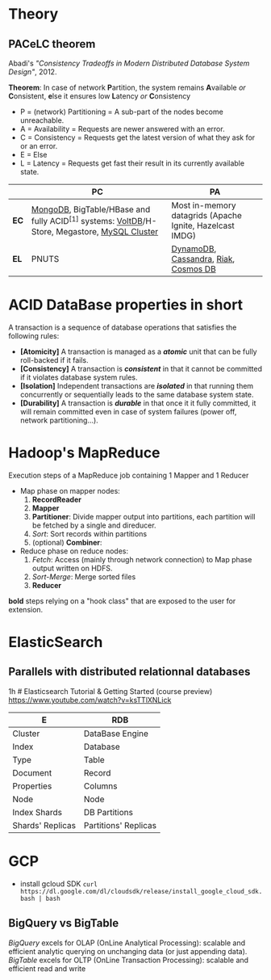 <!--NOTE HEAD START-->
<link rel="icon" type="image/png" href="./imgs/favicon_db.png" />
<script src="https://cdnjs.cloudflare.com/ajax/libs/mermaid/8.0.0/mermaid.min.js"></script>
<script type="text/x-mathjax-config">MathJax.Hub.Config({tex2jax: {skipTags: ['script', 'noscript','style', 'textarea', 'pre'],inlineMath: [['$','$']]}});</script>
<script src="https://cdn.mathjax.org/mathjax/latest/MathJax.js?config=TeX-AMS-MML_HTMLorMML" type="text/javascript"></script>
<script>document.body.style.background = "#f2f2f2";</script>
<!--NOTE HEAD END-->

# Theory
## PACeLC theorem
Abadi's *"Consistency Tradeoffs in Modern Distributed Database System Design"*, 2012.

**Theorem**: In case of network **P**artition, the system remains **A**vailable *or* **C**onsistent, **e**lse it ensures low **L**atency *or* **C**onsistency

- P = (network) Partitioning = A sub-part of the nodes become unreachable.
- A = Availability = Requests are newer answered with an error.
- C = Consistency = Requests get the latest version of what they ask for or an error.
- E = Else
- L = Latency = Requests get fast their result in its currently available state.

||PC|PA|
|--|--|--|
|**EC**|[MongoDB](https://en.wikipedia.org/wiki/MongoDB), BigTable/HBase and fully ACID$^{[1]}$ systems: [VoltDB](https://en.wikipedia.org/wiki/VoltDB "VoltDB")/H-Store, Megastore, [MySQL Cluster](https://en.wikipedia.org/wiki/MySQL_Cluster "MySQL Cluster")|Most in-memory datagrids (Apache Ignite, Hazelcast IMDG)|
|**EL**| PNUTS |[DynamoDB](https://en.wikipedia.org/wiki/Amazon_DynamoDB "Amazon DynamoDB"), [Cassandra](https://en.wikipedia.org/wiki/Apache_Cassandra "Apache Cassandra"), [Riak](https://en.wikipedia.org/wiki/Riak "Riak"), [Cosmos DB](https://en.wikipedia.org/wiki/Cosmos_DB "Cosmos DB")|

# ACID DataBase properties in short
A transaction is a sequence of database operations that satisfies the following rules:
- **[Atomicity]** A transaction is managed as a ***atomic*** unit that can be fully roll-backed if it fails.
- **[Consistency]** A transaction is ***consistent*** in that it cannot be committed if it violates database system rules.
- **[Isolation]** Independent transactions are ***isolated*** in that running them concurrently or sequentially leads to the same database system state.
- **[Durability]** A transaction is ***durable*** in that once it it fully committed, it will remain committed even in case of system failures (power off, network partitioning...).

# Hadoop's MapReduce

Execution steps of a MapReduce job containing 1 Mapper and 1 Reducer

- Map phase on mapper nodes:
  1. **RecordReader**
  2. **Mapper**
  3. **Partitioner**: Divide mapper output into partitions, each partition will be fetched by a single and direducer.
  4. *Sort*: Sort records within partitions
  5. (optional) **Combiner**: 
- Reduce phase on reduce nodes:
  1. *Fetch*: Access (mainly through network connection) to Map phase output written on HDFS.
  2. *Sort-Merge*: Merge sorted files
  3. **Reducer**


**bold** steps relying on a "hook class" that are exposed to the user for extension.

# ElasticSearch
## Parallels with distributed relationnal databases
1h # Elasticsearch Tutorial & Getting Started (course preview) https://www.youtube.com/watch?v=ksTTlXNLick

|E| RDB |
|--|--|
| Cluster | DataBase Engine |
|Index|Database|
|Type|Table|
|Document|Record|
|Properties|Columns|
|Node|Node|
|Index Shards|DB Partitions|
|Shards' Replicas|Partitions' Replicas|

# GCP
- install gcloud SDK
`curl https://dl.google.com/dl/cloudsdk/release/install_google_cloud_sdk.bash | bash`

## BigQuery vs BigTable
*BigQuery* excels for OLAP (OnLine Analytical Processing): scalable and efficient analytic querying on unchanging data (or just appending data).
*BigTable* excels for OLTP (OnLine Transaction Processing): scalable and efficient read and write



<!--stackedit_data:
eyJoaXN0b3J5IjpbLTEwOTcyNjk1NzUsLTUzOTgzNjUzOCwtMT
g1OTU0MjE2MywxNzQzMTY5MDA0LC03Mzk4NTI5MzUsMjAxOTMw
NDg5NywtMTg3MTQ1Njg3OSwxNzUyNDg2MDQ3LC02MTQ5NDYyNS
wxMDIyNTgxNjA0LDE4MzQ1MDA3MTMsMTQxNjc0MDIxMSwxMTE5
Mjg2NzA2LC03NTUxMTMzNTEsLTE3NjI1MzA0NTVdfQ==
-->